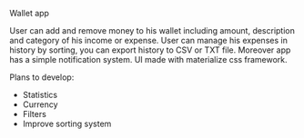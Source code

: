 Wallet app

User can add and remove money to his wallet including amount, description and category of his income or expense.
User can manage his expenses in history by sorting, you can export history to CSV or TXT file.
Moreover app has a simple notification system.
UI made with materialize css framework.

Plans to develop:
- Statistics
- Currency
- Filters
- Improve sorting system 
